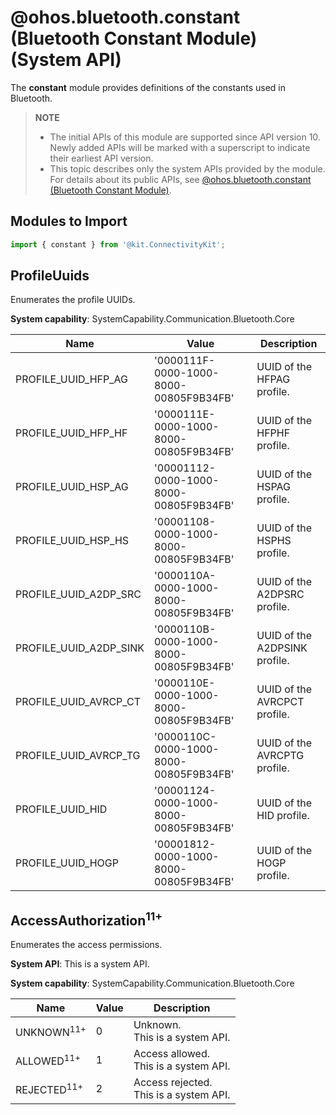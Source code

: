 # @ohos.bluetooth.constant (Bluetooth Constant Module) (System API)

The **constant** module provides definitions of the constants used in Bluetooth.

> **NOTE**
>
> - The initial APIs of this module are supported since API version 10. Newly added APIs will be marked with a superscript to indicate their earliest API version.
> - This topic describes only the system APIs provided by the module. For details about its public APIs, see [@ohos.bluetooth.constant (Bluetooth Constant Module)](js-apis-bluetooth-constant.md).

## Modules to Import

```js
import { constant } from '@kit.ConnectivityKit';
```

## ProfileUuids

Enumerates the profile UUIDs.

**System capability**: SystemCapability.Communication.Bluetooth.Core

| Name                                  | Value   | Description             |
| ------------------------------------| ------ | --------------- |
| PROFILE_UUID_HFP_AG      | '0000111F-0000-1000-8000-00805F9B34FB' | UUID of the HFPAG profile.|
| PROFILE_UUID_HFP_HF      | '0000111E-0000-1000-8000-00805F9B34FB' | UUID of the HFPHF profile. |
| PROFILE_UUID_HSP_AG      | '00001112-0000-1000-8000-00805F9B34FB' | UUID of the HSPAG profile. |
| PROFILE_UUID_HSP_HS      | '00001108-0000-1000-8000-00805F9B34FB' | UUID of the HSPHS profile. |
| PROFILE_UUID_A2DP_SRC    | '0000110A-0000-1000-8000-00805F9B34FB' | UUID of the A2DPSRC profile. |
| PROFILE_UUID_A2DP_SINK   | '0000110B-0000-1000-8000-00805F9B34FB' | UUID of the A2DPSINK profile. |
| PROFILE_UUID_AVRCP_CT    | '0000110E-0000-1000-8000-00805F9B34FB' | UUID of the AVRCPCT profile. |
| PROFILE_UUID_AVRCP_TG    | '0000110C-0000-1000-8000-00805F9B34FB' | UUID of the AVRCPTG profile. |
| PROFILE_UUID_HID         | '00001124-0000-1000-8000-00805F9B34FB' | UUID of the HID profile. |
| PROFILE_UUID_HOGP        | '00001812-0000-1000-8000-00805F9B34FB' | UUID of the HOGP profile. |

## AccessAuthorization<sup>11+</sup>

Enumerates the access permissions.

**System API**: This is a system API.

**System capability**: SystemCapability.Communication.Bluetooth.Core

| Name                | Value | Description    |
| ------------------ | ---- | ------ |
| UNKNOWN<sup>11+</sup> | 0    | Unknown.<br>This is a system API. |
| ALLOWED<sup>11+</sup> | 1    | Access allowed.<br>This is a system API. |
| REJECTED<sup>11+</sup> | 2    | Access rejected.<br>This is a system API.|
